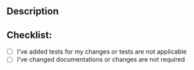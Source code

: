 <!-- Provide a general summary of your changes in the Title above -->

## Description

<!-- Describe your changes in detail -->
<!-- You can also attach related issues by uncommenting -->
<!-- Fixes # (issue) -->

## Checklist:

- [ ] I've added tests for my changes or tests are not applicable
- [ ] I've changed documentations or changes are not required

